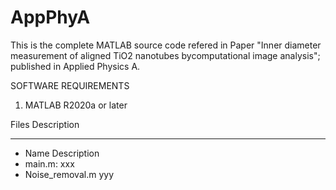 # AppPhyA
This is the complete MATLAB source code refered in Paper "Inner diameter measurement of aligned TiO2 nanotubes bycomputational image analysis"; published in Applied Physics A. 

SOFTWARE REQUIREMENTS
   1. MATLAB R2020a or later


Files Description

***************************************
*  Name               Description
*  main.m:            xxx
*  Noise_removal.m    yyy


